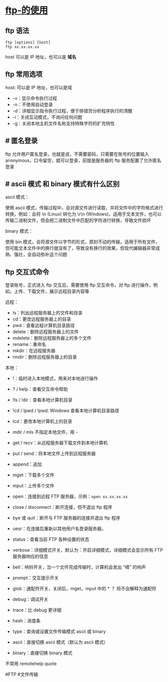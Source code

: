 # [ftp-的使用](../index/ftp.md#ftp-的使用)


## ftp 语法

```
ftp [options] [host]
ftp xx.xx.xx.xx
```
host 可以是 IP 地址，也可以是 **域名**

## ftp 常用选项

host: 可以是 IP 地址，也可以是域

* -v：显示命令执行过程
* -n：不使用自动登录
* -d：详细显示指令执行过程，便于排错货分析程序执行的清醒
* -i：关闭互动模式，不询问任何问题
* -g：关闭本地主机文件名称支持特殊字符的扩充特性

## # 匿名登录

ftp 允许用户匿名登录，也就是说，不需要密码，只需要在账号的位置输入 anonymous，口令留空，就可以登录，前提是服务器的 ftp 服务配置了允许匿名登录

## # ascii 模式 和 binary 模式有什么区别

ascii 模式：

使用 ascii 模式，传输过程中，会对源文件进行读取，并将文件中的字符格式进行转换，例如：会将 \n (Linux) 转化为 \r\n (Windows)，适用于文本文件，也可以传输二进制文件，但会把二进制文件中匹配的字符进行转换，导致文件损坏

binary 模式：

使用 bin 模式，会将源文件以字节的形式，原封不动的传输，适用于所有文件，但可能文本文件中的换行就没有了，导致没有换行的效果，但现代编辑器非常成熟、强壮，会自动弥补这个问题

## ftp 交互式命令

登录账号，正式进入 ftp 交互后，需要使用 ftp 交互命令，对 ftp 进行操作，例如，上传、下载文件，展示远程目录内容等

远程：

* ls：列出远程服务器上的文件和目录
* cd：更改远程服务器上的目录
* pwd：查看远程计算机目录路径
* delete：删除远程服务器上的文件
* mdelete：删除远程服务器上的多个文件
* rename：重命名
* mkdir：在远程服务器
* rmdir：删除远程服务器上的目录

本地：

* !：临时进入本地模式，用来对本地进行操作
* ? / help：查看交互命令帮助
* !ls / !dir：查看本地计算机目录
* !cd / lpwd / !pwd: Windows 查看本地计算机目录路径
* lcd：更改本地计算机上的目录
* mdir / mls    不指定本地文件，用 -

* get / recv：从远程服务器下载文件到本地计算机
* put / send：将本地文件上传到远程服务器
* append：追加
* mget：下载多个文件
* mput：上传多个文件

* open：连接到远程 FTP 服务器，示例：`open xx.xx.xx.xx`
* close / disconnect：断开连接，但不退出 ftp 程序
* bye 或 quit：断开与 FTP 服务器的连接并退出 ftp 程序
* uesr：在连接后重新以其他用户名登录服务器。

* status：查看当前 FTP 各种设置的状态
* verbose：详细模式开关，默认为：开启详细模式，详细模式会显示所有 FTP 服务器响应的信息
* bell：响铃开关，当一个文件完成传输时，计算机会发出 “嘀” 的响声
* prompt：交互提示开关
* glob：通配符开关，关闭后，mget，mput 中的 * ？ 将不会解释为通配符
* debug：调试开关
* trace：比 debug 更详细
* hash：进度条
* type：查询或设置文件传输模式 ascii 或 binary
* ascii：直接切换 ascii 模式（默认为 ascii 模式）
* binary：直接切换 binary 模式

不常用
remotehelp 
quote

    





#FTP
#文件传输
